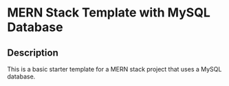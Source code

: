 # MERN Stack Template with MySQL Database

## Description

This is a basic starter template for a MERN stack project that uses a MySQL database.